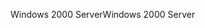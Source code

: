<span data-ttu-id="6c146-101">Windows 2000 Server</span><span class="sxs-lookup"><span data-stu-id="6c146-101">Windows 2000 Server</span></span>